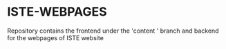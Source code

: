# ISTE-WEBPAGES
Repository contains the frontend under the 'content ' branch and backend for the webpages of ISTE website
